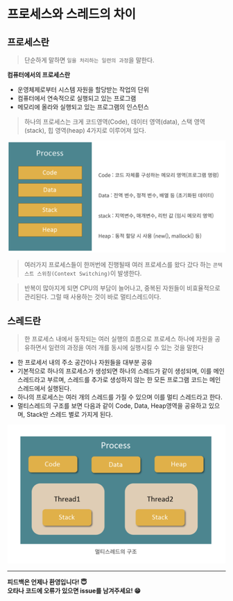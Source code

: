 # 프로세스와 스레드의 차이

## 프로세스란

> 단순하게 말하면 `일을 처리하는 일련의 과정`을 말한다.

**컴퓨터에서의 프로세스란**

- 운영체제로부터 시스템 자원을 할당받는 작업의 단위
- 컴퓨터에서 연속적으로 실행되고 있는 프로그램
- 메모리에 올라와 실행되고 있는 프로그램의 인스턴스

> 하나의 프로세스는 크게 코드영역(Code), 데이터 영역(data), 스택 영역(stack), 힙 영역(heap) 4가지로 이루어져 있다.

![Process](./Image/process.png)

> 여러가지 프로세스들이 한꺼번에 진행될때 여러 프로세스를 왔다 갔다 하는 `콘텍스트 스위칭(Context Switching)`이 발생한다.

> 반복이 많아지게 되면 CPU의 부담이 늘어나고, 중복된 자원들이 비효율적으로 관리된다. 그럴 때 사용하는 것이 바로 멀티스레드이다.

## 스레드란

> 한 프로세스 내에서 동작되는 여러 실행의 흐름으로 프로세스 하나에 자원을 공유하면서 일련의 과정을 여러 개를 동시에 실행시킬 수 있는 것을 말한다

- 한 프로세서 내의 주소 공간이나 자원들을 대부분 공유
- 기본적으로 하나의 프로세스가 생성되면 하나의 스레드가 같이 생성되며, 이를 메인 스레드라고 부르며, 스레드를 추가로 생성하지 않는 한 모든 프로그램 코드는 메인 스레드에서 실행된다.
- 하나의 프로세스는 여러 개의 스레드를 가질 수 있으며 이를 멀티 스레드라고 한다.
- 멀티스레드의 구조를 보면 다음과 같이 Code, Data, Heap영역을 공유하고 있으며, Stack만 스레드 별로 가지게 된다.

![Thread](./Image/thread.png)

---

**피드백은 언제나 환영입니다! 😇**  
**오타나 코드에 오류가 있으면 issue를 남겨주세요! 😁**
